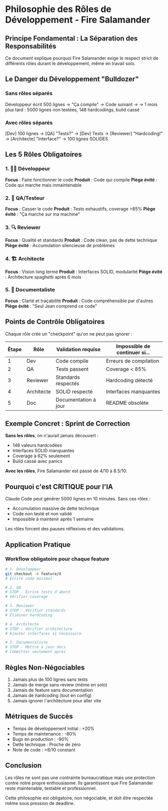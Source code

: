 # Philosophie des Rôles de Développement - Fire Salamander

## Principe Fondamental : La Séparation des Responsabilités

Ce document explique pourquoi Fire Salamander exige le respect strict de différents rôles durant le développement, même en travail solo.

## Le Danger du Développement "Bulldozer"

### Sans rôles séparés
Développeur écrit 500 lignes → "Ça compile" → Code suivant →
→ 1 mois plus tard : 5000 lignes non testées, 148 hardcodings, build cassé

### Avec rôles séparés
[Dev] 100 lignes → [QA] "Tests?" → [Dev] Tests → [Reviewer] "Hardcoding!" →
[Architecte] "Interface?" → 100 lignes SOLIDES

## Les 5 Rôles Obligatoires

### 1. 👨‍💻 Développeur
**Focus** : Faire fonctionner le code
**Produit** : Code qui compile
**Piège évité** : Code qui marche mais inmaintenable

### 2. 🧪 QA/Testeur  
**Focus** : Casser le code
**Produit** : Tests exhaustifs, coverage >85%
**Piège évité** : "Ça marche sur ma machine"

### 3. 🔍 Reviewer
**Focus** : Qualité et standards
**Produit** : Code clean, pas de dette technique
**Piège évité** : Accumulation silencieuse de problèmes

### 4. 🏗️ Architecte
**Focus** : Vision long terme
**Produit** : Interfaces SOLID, modularité
**Piège évité** : Architecture spaghetti après 6 mois

### 5. 📝 Documentaliste
**Focus** : Clarté et traçabilité
**Produit** : Code compréhensible par d'autres
**Piège évité** : "Seul Jean comprend ce code"

## Points de Contrôle Obligatoires

Chaque rôle crée un "checkpoint" qu'on ne peut pas ignorer :

| Étape | Rôle | Validation requise | Impossible de continuer si... |
|-------|------|-------------------|-------------------------------|
| 1 | Dev | Code compile | Erreurs de compilation |
| 2 | QA | Tests passent | Coverage < 85% |
| 3 | Reviewer | Standards respectés | Hardcoding détecté |
| 4 | Architecte | SOLID respecté | Interfaces manquantes |
| 5 | Doc | Documentation à jour | README obsolète |

## Exemple Concret : Sprint de Correction

**Sans les rôles**, on n'aurait jamais découvert :
- 148 valeurs hardcodées
- Interfaces SOLID manquantes  
- Coverage à 62% seulement
- Build cassé avec panics

**Avec les rôles**, Fire Salamander est passé de 4/10 à 8.5/10.

## Pourquoi c'est CRITIQUE pour l'IA

Claude Code peut générer 5000 lignes en 10 minutes. Sans ces rôles :
- Accumulation massive de dette technique
- Code non testé et non validé
- Impossible à maintenir après 1 semaine

Les rôles forcent des pauses réflexives et des validations.

## Application Pratique

### Workflow obligatoire pour chaque feature
```bash
# 1. Développeur
git checkout -b feature/X
# Écrire code minimal

# 2. QA
# STOP - Écrire tests d'abord
# Vérifier coverage

# 3. Reviewer  
# STOP - Vérifier standards
# Éliminer hardcoding

# 4. Architecte
# STOP - Vérifier architecture
# Ajouter interfaces si nécessaire

# 5. Documentaliste
# STOP - Mettre à jour docs
# Committer seulement après
```

## Règles Non-Négociables

1. Jamais plus de 100 lignes sans tests
2. Jamais de merge sans review (même en solo)
3. Jamais de feature sans documentation
4. Jamais de hardcoding (tout en config)
5. Jamais ignorer l'architecture pour aller vite

## Métriques de Succès

- Temps de développement initial : +20%
- Temps de maintenance : -80%
- Bugs en production : -90%
- Dette technique : Proche de zéro
- Note de code : >8/10 constant

## Conclusion

Les rôles ne sont pas une contrainte bureaucratique mais une protection contre notre propre enthousiasme. Ils garantissent que Fire Salamander reste maintenable, testable et professionnel.

Cette philosophie est obligatoire, non négociable, et doit être respectée même sous pression de deadline.